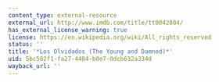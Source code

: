 ```yaml
---
content_type: external-resource
external_url: http://www.imdb.com/title/tt0042804/
has_external_license_warning: true
license: https://en.wikipedia.org/wiki/All_rights_reserved
status: ''
title: '*Los Olvidados (The Young and Damned)*'
uid: 5bc502f1-fa27-4484-b0e7-0dcb632a334d
wayback_url: ''
---
```

